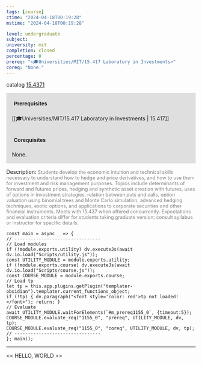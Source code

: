 ```yaml
---
tags: [course]
ctime: "2024-04-18T00:19:28"
mstime: "2024-04-18T00:19:28"

level: undergraduate
subject: 
university: mit
completion: closed
percentage: 0
prereq: "<🎓Universities/MIT/15.417 Laboratory in Investments>"
coreq: "None."
---
```


catalog [15.4371](http://student.mit.edu/catalog/m15b.html#15.4371)

<span style="display: block; padding: 15px; background-color: rgb(100, 100, 100, 0.2);"><font id="m_prereq1155_0" style="display: block; font-family: Arial, sans-serif; font-weight: bold; padding: 5px">Prerequisites</font><br><span id="prereq1155_0">[[🎓Universities/MIT/15.417 Laboratory in Investments | 15.417]]</span></span>
<span style="display: block; padding: 15px; background-color: rgb(100, 100, 100, 0.2);"><font id="m_coreq1155_0" style="display: block; font-family: Arial, sans-serif; font-weight: bold; padding: 5px">Corequisites</font><br><span id="coreq1155_0">None.</span></span>

<font style="">Description:</font>
<font style="color: grey; font-size: 0.8rem;">Students develop the economic intuition and technical skills necessary to understand how to hedge and price derivatives, and how to use them for investment and risk management purposes. Topics include determinants of forward and futures prices, hedging and synthetic asset creation with futures, uses of options in investment strategies, relation between puts and calls, option valuation using binomial trees and Monte Carlo simulation, advanced hedging techniques, exotic options, and applications to corporate securities and other financial instruments. Meets with 15.437 when offered concurrently. Expectations and evaluation criteria differ for students taking graduate version; consult syllabus or instructor for specific details.</font>

```dataviewjs
const main = async _ => {
// --------------------------------
// Load modules
if (!module.exports.utility) dv.executeJs(await dv.io.load("Scripts/utility.js"));
const UTILITY_MODULE = module.exports.utility;
if (!module.exports.course) dv.executeJs(await dv.io.load("Scripts/course.js"));
const COURSE_MODULE = module.exports.course;
// Load tp
let tp = this.app.plugins.getPlugin("templater-obsidian").templater.current_functions_object;
if (!tp) { dv.paragraph("<font style='color: red'>tp not loaded!</font>"); return; }
// Evaluate
await UTILITY_MODULE.waitForElements(`#m_prereq1155_0`, {timeout:5});
COURSE_MODULE.evaluate_req("1155_0", "prereq", UTILITY_MODULE, dv, tp);
COURSE_MODULE.evaluate_req("1155_0", "coreq", UTILITY_MODULE, dv, tp);
// --------------------------------
}; main();
```

---

<< HELLO, WORLD >>
